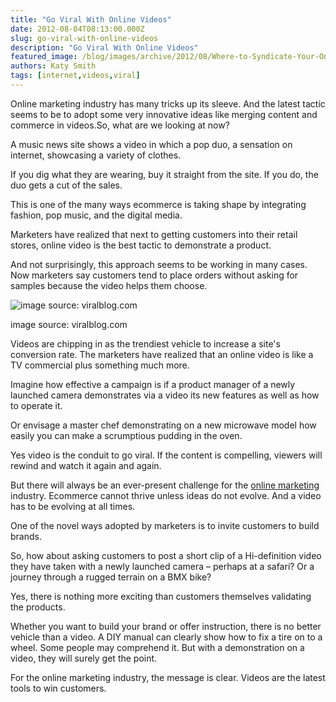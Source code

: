 ```yaml
---
title: "Go Viral With Online Videos"
date: 2012-08-04T08:13:00.000Z
slug: go-viral-with-online-videos
description: "Go Viral With Online Videos"
featured_image: /blog/images/archive/2012/08/Where-to-Syndicate-Your-Online-Video.jpg
authors: Katy Smith
tags: [internet,videos,viral]
---
```


Online marketing industry has many tricks up its sleeve. And the latest tactic seems to be to adopt some very innovative ideas like merging content and commerce in videos.So, what are we looking at now? 

A music news site shows a video in which a pop duo, a sensation on internet, showcasing a variety of clothes.

If you dig what they are wearing, buy it straight from the site. If you do, the duo gets a cut of the sales.

This is one of the many ways ecommerce is taking shape by integrating fashion, pop music, and the digital media.

Marketers have realized that next to getting customers into their retail stores, online video is the best tactic to demonstrate a product.

And not surprisingly, this approach seems to be working in many cases. Now marketers say customers tend to place orders without asking for samples because the video helps them choose.

![image source: viralblog.com](/blog/images/archive/2012/08/Where-to-Syndicate-Your-Online-Video.jpg)

image source: viralblog.com

Videos are chipping in as the trendiest vehicle to increase a site's conversion rate. The marketers have realized that an online video is like a TV commercial plus something much more.

Imagine how effective a campaign is if a product manager of a newly launched camera demonstrates via a video its new features as well as how to operate it.

Or envisage a master chef demonstrating on a new microwave model how easily you can make a scrumptious pudding in the oven.

Yes video is the conduit to go viral. If the content is compelling, viewers will rewind and watch it again and again.

But there will always be an ever-present challenge for the [online marketing](https://www.tomatoink.com/) industry. Ecommerce cannot thrive unless ideas do not evolve. And a video has to be evolving at all times.

One of the novel ways adopted by marketers is to invite customers to build brands.

So, how about asking customers to post a short clip of a Hi-definition video they have taken with a newly launched camera – perhaps at a safari? Or a journey through a rugged terrain on a BMX bike?

Yes, there is nothing more exciting than customers themselves validating the products.

Whether you want to build your brand or offer instruction, there is no better vehicle than a video. A DIY manual can clearly show how to fix a tire on to a wheel. Some people may comprehend it. But with a demonstration on a video, they will surely get the point.

For the online marketing industry, the message is clear. Videos are the latest tools to win customers.